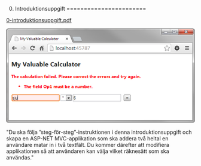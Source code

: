 0. Introduktionsuppgift
=======================

[0-introduktionsuppgift.pdf](https://github.com/1dv409/kursmaterial/blob/master/Laborationsuppgifter/0-introduktionsuppgift.pdf)

![ScreenShot](README.png)

"Du ska följa ”steg-för-steg”-instruktionen i denna introduktionsuppgift och skapa en ASP-NET MVC-applikation som ska addera två heltal en användare matar in i två textfält. Du kommer därefter att modifiera applikationen så att användaren kan välja vilket räknesätt som ska användas."
